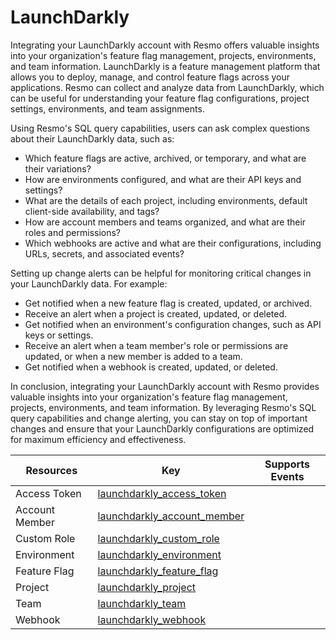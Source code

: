 LaunchDarkly
============
Integrating your LaunchDarkly account with Resmo offers valuable insights into your organization's feature flag management, projects, environments, and team information. LaunchDarkly is a feature management platform that allows you to deploy, manage, and control feature flags across your applications. Resmo can collect and analyze data from LaunchDarkly, which can be useful for understanding your feature flag configurations, project settings, environments, and team assignments.

Using Resmo's SQL query capabilities, users can ask complex questions about their LaunchDarkly data, such as:

* Which feature flags are active, archived, or temporary, and what are their variations?
* How are environments configured, and what are their API keys and settings?
* What are the details of each project, including environments, default client-side availability, and tags?
* How are account members and teams organized, and what are their roles and permissions?
* Which webhooks are active and what are their configurations, including URLs, secrets, and associated events?

Setting up change alerts can be helpful for monitoring critical changes in your LaunchDarkly data. For example:

* Get notified when a new feature flag is created, updated, or archived.
* Receive an alert when a project is created, updated, or deleted.
* Get notified when an environment's configuration changes, such as API keys or settings.
* Receive an alert when a team member's role or permissions are updated, or when a new member is added to a team.
* Get notified when a webhook is created, updated, or deleted.

In conclusion, integrating your LaunchDarkly account with Resmo provides valuable insights into your organization's feature flag management, projects, environments, and team information. By leveraging Resmo's SQL query capabilities and change alerting, you can stay on top of important changes and ensure that your LaunchDarkly configurations are optimized for maximum efficiency and effectiveness.

| **Resources**  | **Key**                                                           | **Supports Events** |
| -------------- | ----------------------------------------------------------------- | ------------------- |
| Access Token   | [launchdarkly\_access\_token](launchdarkly\_access\_token.md)     |                     |
| Account Member | [launchdarkly\_account\_member](launchdarkly\_account\_member.md) |                     |
| Custom Role    | [launchdarkly\_custom\_role](launchdarkly\_custom\_role.md)       |                     |
| Environment    | [launchdarkly\_environment](launchdarkly\_environment.md)         |                     |
| Feature Flag   | [launchdarkly\_feature\_flag](launchdarkly\_feature\_flag.md)     |                     |
| Project        | [launchdarkly\_project](launchdarkly\_project.md)                 |                     |
| Team           | [launchdarkly\_team](launchdarkly\_team.md)                       |                     |
| Webhook        | [launchdarkly\_webhook](launchdarkly\_webhook.md)                 |                     |
